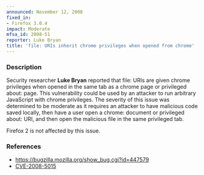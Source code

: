 ```yaml
---
announced: November 12, 2008
fixed_in:
- Firefox 3.0.4
impact: Moderate
mfsa_id: 2008-51
reporter: Luke Bryan
title: 'file: URIs inherit chrome privileges when opened from chrome'
---
```


<h3>Description</h3>

<p>Security researcher <strong>Luke Bryan</strong> reported that file:
URIs are given chrome privileges when opened in the same tab as a
chrome page or privileged about: page.  This vulnerability could be
used by an attacker to run arbitrary JavaScript with chrome
privileges.  The severity of this issue was determined to be moderate
as it requires an attacker to have malicious code saved locally, then
have a user open a chrome: document or privileged about: URI, and then
open the malicious file in the same privileged tab.</p>

<p class="note">Firefox 2 is not affected by this issue.</p>

<h3>References</h3>

<ul>
  <li><a href="https://bugzilla.mozilla.org/show_bug.cgi?id=447579">https://bugzilla.mozilla.org/show_bug.cgi?id=447579</a></li>
  <li><a class="ex-ref" href="http://cve.mitre.org/cgi-bin/cvename.cgi?name=CVE-2008-5015">CVE-2008-5015</a></li>
</ul>



